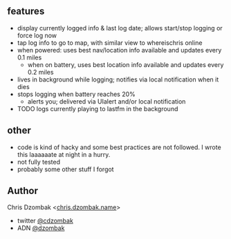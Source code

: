 ## features

* display currently logged info & last log date; allows start/stop logging or force log now
* tap log info to go to map, with similar view to whereischris online
* when powered: uses best nav/location info available and updates every 0.1 miles
    * when on battery, uses best location info available and updates every 0.2 miles
* lives in background while logging; notifies via local notification when it dies
* stops logging when battery reaches 20%
    * alerts you; delivered via UIalert and/or local notification
* TODO logs currently playing to lastfm in the background

## other

* code is kind of hacky and some best practices are not followed. I wrote this laaaaaate at night in a hurry.
* not fully tested
* probably some other stuff I forgot

## Author

Chris Dzombak <[chris.dzombak.name](http://chris.dzombak.name)>

* twitter [@cdzombak](https://twitter.com/cdzombak)
* ADN [@dzombak](https://alpha.app.net/dzombak)

